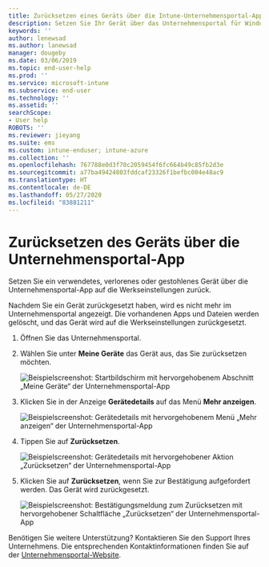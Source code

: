 ```yaml
---
title: Zurücksetzen eines Geräts über die Intune-Unternehmensportal-App | Microsoft-Dokumentation
description: Setzen Sie Ihr Gerät über das Unternehmensportal für Windows 10 auf die Werkseinstellungen zurück.
keywords: ''
author: lenewsad
ms.author: lanewsad
manager: dougeby
ms.date: 03/06/2019
ms.topic: end-user-help
ms.prod: ''
ms.service: microsoft-intune
ms.subservice: end-user
ms.technology: ''
ms.assetid: ''
searchScope:
- User help
ROBOTS: ''
ms.reviewer: jieyang
ms.suite: ems
ms.custom: intune-enduser; intune-azure
ms.collection: ''
ms.openlocfilehash: 767788e0d3f70c2059454f6fc664b49c85fb2d3e
ms.sourcegitcommit: a77ba49424803fddcaf23326f1befbc004e48ac9
ms.translationtype: HT
ms.contentlocale: de-DE
ms.lasthandoff: 05/27/2020
ms.locfileid: "83881211"
---
```

# <a name="reset-device-from-the-company-portal-app"></a>Zurücksetzen des Geräts über die Unternehmensportal-App  

Setzen Sie ein verwendetes, verlorenes oder gestohlenes Gerät über die Unternehmensportal-App auf die Werkseinstellungen zurück.  

Nachdem Sie ein Gerät zurückgesetzt haben, wird es nicht mehr im Unternehmensportal angezeigt. Die vorhandenen Apps und Dateien werden gelöscht, und das Gerät wird auf die Werkseinstellungen zurückgesetzt.  


1. Öffnen Sie das Unternehmensportal.  
2. Wählen Sie unter **Meine Geräte** das Gerät aus, das Sie zurücksetzen möchten.   

    ![Beispielscreenshot: Startbildschirm mit hervorgehobenem Abschnitt „Meine Geräte“ der Unternehmensportal-App](./media/1802-cp-app-windows-home.png)  

3. Klicken Sie in der Anzeige **Gerätedetails** auf das Menü **Mehr anzeigen**.  

    ![Beispielscreenshot: Gerätedetails mit hervorgehobenem Menü „Mehr anzeigen“ der Unternehmensportal-App](./media/1802-cp-app-windows-device-details.png)  

4. Tippen Sie auf **Zurücksetzen**.  

     ![Beispielscreenshot: Gerätedetails mit hervorgehobener Aktion „Zurücksetzen“ der Unternehmensportal-App ](./media/1802-cp-app-windows-device-details-reset.png)  

5. Klicken Sie auf **Zurücksetzen**, wenn Sie zur Bestätigung aufgefordert werden. Das Gerät wird zurückgesetzt.  

     ![Beispielscreenshot: Bestätigungsmeldung zum Zurücksetzen mit hervorgehobener Schaltfläche „Zurücksetzen“ der Unternehmensportal-App ](./media/1802-cp-app-windows-reset-confirm.png)  

Benötigen Sie weitere Unterstützung? Kontaktieren Sie den Support Ihres Unternehmens. Die entsprechenden Kontaktinformationen finden Sie auf der [Unternehmensportal-Website](https://go.microsoft.com/fwlink/?linkid=2010980).  
